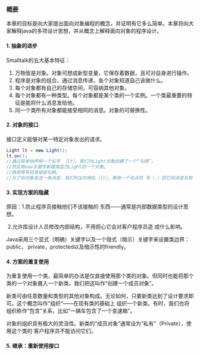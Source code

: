 ### 概要

本章的目标是向大家提出面向对象编程的概念，并证明有它多么简单。本章将向大家解释java的多项设计思想，并从概念上解释面向对象的程序设计。



#### 1. 抽象的进步

Smalltalk的五大基本特征：

1. 万物皆是对象。对象可想成新型变量，它保存着数据，且可对自身进行操作。
2. 程序是对象的组合。通过消息传递，各个对象知道自己该做什么。
3. 每个对象都有自己的存储空间，可容纳其他对象。
4. 每个对象都有一种类型。每个对象都是某个类的一个实例。一个类最重要的特征是能将什么消息发给他。
5. 同一个类所有对象都能接受相同的消息。对象的可替换性。



#### 2. 对象的接口

接口定义能够对某一特定对象发出的请求。

```java
Light lt = new Light();
lt.on();
//通过简单地声明一个名字 （lt），我们为Light对象创建了一个“句柄”。
//然后用new关键字新建类型为Light的一个对象。 
//再用等号将其赋给句柄。
//为了向对象发送一条消息，我们列出句柄名（lt），再用一个句点符 号（.）把它同消息名称（on）连接起来。
```



#### 3. 实现方案的隐藏

原因：1.防止程序员接触他们不该接触的 东西——通常是内部数据类型的设计思想。

​             2.允许库设计人员修改内部结构，不用担心它会对客户程序员造 成什么影响。



Java采用三个显式（明确）关键字以及一个隐式（暗示）关键字来设置类边界：public， private，protected以及暗示性的friendly。



#### 4. 方案的重复使用

为重复使用一个类，最简单的办法是仅直接使用那个类的对象。但同时也能将那个类的一个对象置入一个新类。我们把这叫作“创建一个成员对象”。

新类可由任意数量和类型的其他对象构成。无论如何，只要新类达到了设计要求即可。这个概念叫作“组织”——在现有类的基础上 组织一个新类。有时，我们也将组织称作“包含”关系，比如“一辆车包含了一个变速箱”。

对象的组织具有极大的灵活性。新类的“成员对象”通常设为“私有”（Private），使用这个类的 客户程序员不能访问它们。



#### 5. 继承：重新使用接口






























